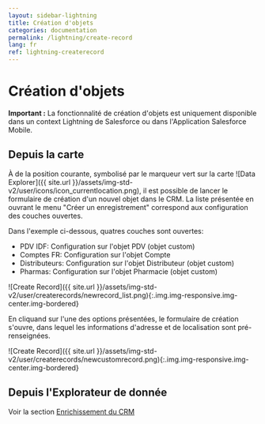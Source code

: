 ```yaml
---
layout: sidebar-lightning
title: Création d'objets
categories: documentation
permalink: /lightning/create-record
lang: fr
ref: lightning-createrecord
---
```

<style>
  .table-noheader th { display:none;}
</style>

# Création d'objets

<div class="alert alert-warning" role="alert"> <strong>Important :</strong> La fonctionnalité de création d'objets est uniquement disponible dans un context Lightning de Salesforce ou dans l'Application Salesforce Mobile.</div>

## Depuis la carte

&Agrave; de la position courante, symbolisé par le marqueur vert sur la carte ![Data Explorer]({{ site.url }}/assets/img-std-v2/user/icons/icon_currentlocation.png), il est possible de lancer le formulaire de création d'un nouvel objet dans le CRM. La liste présentée en ouvrant le menu "Créer un enregistrement" correspond aux configuration des couches ouvertes. 

Dans l'exemple ci-dessous, quatres couches sont ouvertes: 

- PDV IDF: Configuration sur l'objet PDV (objet custom)
- Comptes FR: Configuration sur l'objet Compte
- Distributeurs: Configuration sur l'objet Distributeur (objet custom)
- Pharmas: Configuration sur l'objet Pharmacie (objet custom)

![Create Record]({{ site.url }}/assets/img-std-v2/user/createrecords/newrecord_list.png){:.img.img-responsive.img-center.img-bordered}

En cliquand sur l'une des options présentées, le formulaire de création s'ouvre, dans lequel les informations d'adresse et de localisation sont pré-renseignées. 

![Create Record]({{ site.url }}/assets/img-std-v2/user/createrecords/newcustomrecord.png){:.img.img-responsive.img-center.img-bordered}


## Depuis l'Explorateur de donnée

Voir la section [Enrichissement du CRM](/lightning/data-explorer#enrichissement-du-crm)
